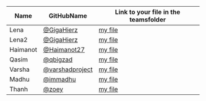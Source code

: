 | Name     | GitHubName                                          | Link to your file in the teamsfolder |
| -------- | --------------------------------------------------- | ------------------------------------ |
| Lena     | [@GigaHierz](https://github.com/GigaHierz)          | [my file ](./lena.md)                |
| Lena2    | [@GigaHierz](https://github.com/GigaHierz)          | [my file ](./lena.md)                |
| Haimanot | [@Haimanot27](https://github.com/Haimanot27)        | [my file ](./Haimanot.md)            |
| Qasim    | [@qbigzad](https://github.com/qbigzad)              | [my file](./qbigzad.md)              |
| Varsha   | [@varshadproject](https://github.com/varshaproject) | [my file ](./team.md)                |
| Madhu    | [@immadhu](https://github.com/immadhu)              | [my file ](./madhu.md)               |
  Thanh    | [@zoey](https://github.com/zoey)              | [my file ](./Thanh.md)               